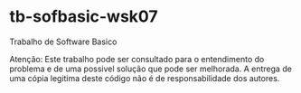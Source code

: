 tb-sofbasic-wsk07
=================

Trabalho de Software Basico

Atenção: Este trabalho pode ser consultado para o entendimento
do problema e de uma possivel solução que pode ser melhorada.
A entrega de uma cópia legitima deste código não é de
responsabilidade dos autores.
